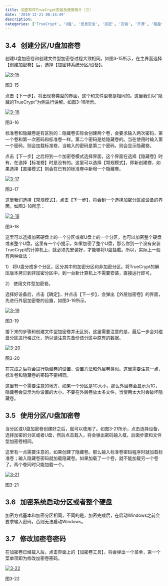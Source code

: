 ```yaml
---
title: 加密软件TrueCrypt安装及使用简介（三）
date: '2010-12-21 08:14:49'
description: 
categories: ['TrueCrypt', 'U盘', '信息安全', '加密', '安装', '开源', '磁盘', '软件']
---
```


## 3.4   创建分区/U盘加密卷

创建U盘加密卷和创建文件型加密卷过程大致相同。如图3-15所示，在主界面选择【创建加密卷】后，选择【加密非系统分区/设备】。

[![](http://www.lunny.info/wp-content/uploads/2010/12/3-15.jpg "3-15")](http://www.lunny.info/wp-content/uploads/2010/12/3-15.jpg)

图3-15


点击【下一步】，将出现卷类型的界面，这个和文件型卷是相同的。这里我们以“隐藏的TrueCrypt”为例进行讲解。如图3-16所示。

[![](http://www.lunny.info/wp-content/uploads/2010/12/3-16.jpg "3-16")](http://www.lunny.info/wp-content/uploads/2010/12/3-16.jpg)

图3-16

标准卷和隐藏卷是有区别的：隐藏卷实际会创建两个卷，会要求输入两次密码，第一个卷和第一次密码和标准卷一样。第二个密码是给隐藏卷的。当在使用时输入第一个密码，则会加载标准卷，当输入的密码是第二个密码，则会显示隐藏卷。

点击【下一步】之后将到一个加密卷模式选择界面，这个界面在选择【隐藏卷】时有，在选择【标准卷】时是没有的。这里可以选择【常规模式】，即新创建卷，如果选择【直接模式】则会在已有的标准卷中新增一个隐藏卷。

[![](http://www.lunny.info/wp-content/uploads/2010/12/3-17.jpg "3-17")](http://www.lunny.info/wp-content/uploads/2010/12/3-17.jpg)

图3-17

这里我们选择【常规模式】，点击【下一步】，将会到一个选择加密分区或设备的界面。如图3-18所示：

[![](http://www.lunny.info/wp-content/uploads/2010/12/3-18.jpg "3-18")](http://www.lunny.info/wp-content/uploads/2010/12/3-18.jpg)

图3-18

这里可以选择加密硬盘上的一个分区或者U盘上的一个分区，也可以加密整个硬盘或者整个U盘。这里有一个小提示，如果加密了整个U盘，那么你到一个没有安装TrueCrypt的计算机上，就必须先安装好，才能够将U盘挂载。所以，实际上一般有两种做法：

1） 将U盘分成多个分区，区分其中的加密分区和非加密分区。将TrueCrypt的解压版本拷贝到非加密分区中，到一台新计算机上不需要安装，直接运行即可。

2） 使用文件型加密卷。

选择好设备后，点击【确定】，并点击【下一步】，会弹出【外层加密卷】的界面，先进行外层加密卷的设置，如图3-19所示。

[![](http://www.lunny.info/wp-content/uploads/2010/12/3-19.jpg "3-19")](http://www.lunny.info/wp-content/uploads/2010/12/3-19.jpg)

图3-19

接下来的步骤和创建文件型加密卷并无区别，这里需要注意的是，最后一步会对磁盘分区进行格式化，所以请注意先备份该分区中原有的数据。

[![](http://www.lunny.info/wp-content/uploads/2010/12/3-20.jpg "3-20")](http://www.lunny.info/wp-content/uploads/2010/12/3-20.jpg)

图3-20

在完成之后将会进行隐藏卷的设置，设置方法和外层卷类似。这里需要注意一点，标准卷和隐藏卷的密码不要相同。

这里有一个需要注意的地方，如果一个分区是1G大小，那么外层卷会显示为1G，隐藏卷会显示为你设置的大小。不要在外层卷放太多文件，当使用太大时会破坏隐藏卷。

## 3.5   使用分区/U盘加密卷

当分区或U盘加密卷创建好之后，就可以使用了。如图3-21所示，点击选择设备，选择加密的分区或者U盘，然后点击载入，将会弹出密码输入框，后面步骤和文件型加密卷相同。

这里有一点需要注意的，如果创建了隐藏卷。那么输入标准卷密码程序时就加载标准卷；输入隐藏卷密码就加载隐藏卷。如果加载了一个卷，就不能加载另一个卷了。两个卷同时只能加载一个。

[![](http://www.lunny.info/wp-content/uploads/2010/12/3-21.jpg "3-21")](http://www.lunny.info/wp-content/uploads/2010/12/3-21.jpg)

图3-21

## 3.6   加密系统启动分区或者整个硬盘

加密方式基本和加密分区相同，不同的是，加密完成后，在启动Windows之前会要求输入密码，否则无法启动Windows。

## 3.7   修改加密卷密码

在加密卷已经载入后，点击界面上的【加密卷工具】，将会弹出一个菜单，第一个菜单项即为修改加密卷密码。

[![](http://www.lunny.info/wp-content/uploads/2010/12/3-22.jpg "3-22")](http://www.lunny.info/wp-content/uploads/2010/12/3-22.jpg)

图3-22
